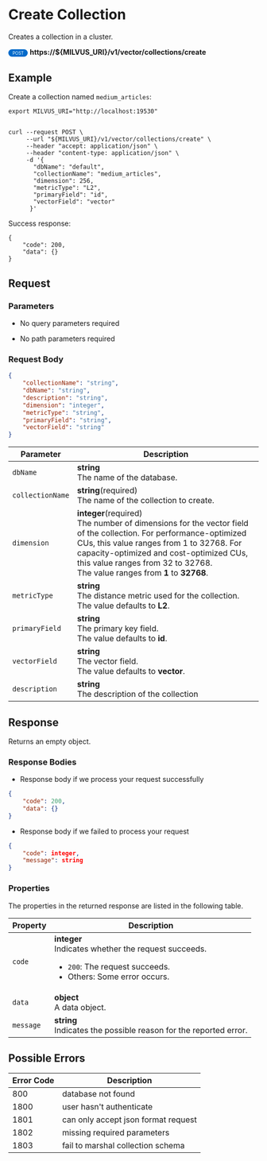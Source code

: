 # Create Collection

Creates a collection in a cluster.

<div>
    <div style="display: inline-block; background: #026aca; font-size: 0.6em; border-radius: 10px; color: #ffffff; padding: 0.3em 1em;">
        <span>POST</span>
    </div>
    <span style="font-weight: bold;">  https://${MILVUS_URI}/v1/vector/collections/create</span>
</div>

## Example


Create a collection named `medium_articles`:

```shell
export MILVUS_URI="http://localhost:19530"


curl --request POST \
     --url "${MILVUS_URI}/v1/vector/collections/create" \
     --header "accept: application/json" \
     --header "content-type: application/json" \
     -d '{
       "dbName": "default",   
       "collectionName": "medium_articles",
       "dimension": 256,
       "metricType": "L2",
       "primaryField": "id",
       "vectorField": "vector"
      }'
```

Success response:

```shell
{
    "code": 200,
    "data": {}
}
```



## Request

### Parameters

- No query parameters required

- No path parameters required

### Request Body

```json
{
    "collectionName": "string",
    "dbName": "string",
    "description": "string",
    "dimension": "integer",
    "metricType": "string",
    "primaryField": "string",
    "vectorField": "string"
}
```

| Parameter        | Description                                                                               |
|------------------|-------------------------------------------------------------------------------------------|
| `dbName`  | **string**<br>The name of the database. |
| `collectionName`  | **string**(required)<br>The name of the collection to create.|
| `dimension`  | **integer**(required)<br>The number of dimensions for the vector field of the collection. For performance-optimized CUs, this value ranges from 1 to 32768. For capacity-optimized and cost-optimized CUs, this value ranges from 32 to 32768.<br>The value ranges from **1** to **32768**.|
| `metricType`  | **string**<br>The distance metric used for the collection.<br>The value defaults to **L2**.|
| `primaryField`  | **string**<br>The primary key field.<br>The value defaults to **id**.|
| `vectorField`  | **string**<br>The vector field.<br>The value defaults to **vector**.|
| `description`  | **string**<br>The description of the collection|

## Response

Returns an empty object.

### Response Bodies

- Response body if we process your request successfully

```json
{
    "code": 200,
    "data": {}
}
```

- Response body if we failed to process your request

```json
{
    "code": integer,
    "message": string
}
```

### Properties

The properties in the returned response are listed in the following table.

| Property | Description                                                                                                                                 |
|----------|---------------------------------------------------------------------------------------------------------------------------------------------|
| `code`   | **integer**<br>Indicates whether the request succeeds.<br><ul><li>`200`: The request succeeds.</li><li>Others: Some error occurs.</li></ul> |
| `data`    | **object**<br>A data object. |
| `message`  | **string**<br>Indicates the possible reason for the reported error. |

## Possible Errors

| Error Code | Description |
| --- | --- |
| 800 | database not found |
| 1800 | user hasn't authenticate |
| 1801 | can only accept json format request |
| 1802 | missing required parameters |
| 1803 | fail to marshal collection schema |
